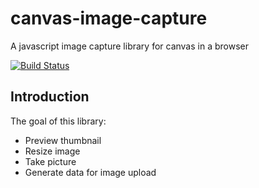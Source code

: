 # canvas-image-capture

A javascript image capture library for canvas in a browser

[![Build Status](https://travis-ci.org/aks427/canvas-image-capture.svg?branch=master)](https://travis-ci.org/aks427/canvas-image-capture)

## Introduction

The goal of this library:
* Preview thumbnail
* Resize image
* Take picture
* Generate data for image upload
